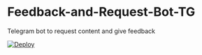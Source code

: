 # Feedback-and-Request-Bot-TG
Telegram bot to request content and give feedback


[![Deploy](https://www.herokucdn.com/deploy/button.svg)](https://heroku.com/deploy)